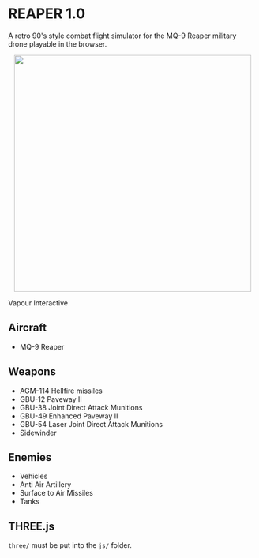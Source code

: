 # REAPER 1.0

A retro 90's style combat flight simulator for the MQ-9 Reaper military drone playable in the browser.

<p align="center"> 
    <img width="480" src="https://upload.wikimedia.org/wikipedia/commons/a/a1/MQ-9_Reaper_during_Exercise_Northern_Strike_2019.png">
</p>

Vapour Interactive

## Aircraft

-   MQ-9 Reaper

## Weapons

-   AGM-114 Hellfire missiles
-   GBU-12 Paveway II
-   GBU-38 Joint Direct Attack Munitions
-   GBU-49 Enhanced Paveway II
-   GBU-54 Laser Joint Direct Attack Munitions
-   Sidewinder

## Enemies

-   Vehicles
-   Anti Air Artillery
-   Surface to Air Missiles
-   Tanks

## THREE.js

`three/` must be put into the `js/` folder.
